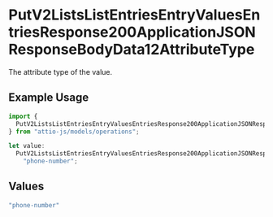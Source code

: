 # PutV2ListsListEntriesEntryValuesEntriesResponse200ApplicationJSONResponseBodyData12AttributeType

The attribute type of the value.

## Example Usage

```typescript
import {
  PutV2ListsListEntriesEntryValuesEntriesResponse200ApplicationJSONResponseBodyData12AttributeType,
} from "attio-js/models/operations";

let value:
  PutV2ListsListEntriesEntryValuesEntriesResponse200ApplicationJSONResponseBodyData12AttributeType =
    "phone-number";
```

## Values

```typescript
"phone-number"
```